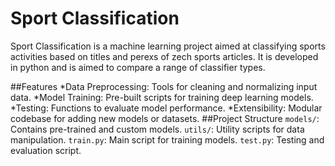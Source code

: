 # Sport Classification
Sport Classification is a machine learning project aimed at classifying sports activities based on titles and perexs of zech sports articles. It is developed in python and is aimed to compare a range of classifier types.

##Features
*Data Preprocessing: Tools for cleaning and normalizing input data.
*Model Training: Pre-built scripts for training deep learning models.
*Testing: Functions to evaluate model performance.
*Extensibility: Modular codebase for adding new models or datasets.
##Project Structure
```models/```: Contains pre-trained and custom models.
```utils/```: Utility scripts for data manipulation.
```train.py```: Main script for training models.
```test.py```: Testing and evaluation script.

